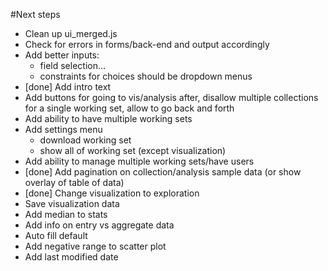 #Next steps
- Clean up ui_merged.js
- Check for errors in forms/back-end and output accordingly
- Add better inputs:
	+ field selection...
	+ constraints for choices should be dropdown menus
- [done] Add intro text
- Add buttons for going to vis/analysis after, disallow multiple collections for a single working set, allow to go back and forth
- Add ability to have multiple working sets
- Add settings menu
	+ download working set
	+ show all of working set (except visualization)
- Add ability to manage multiple working sets/have users
- [done] Add pagination on collection/analysis sample data (or show overlay of table of data)
- [done] Change visualization to exploration
- Save visualization data
- Add median to stats
- Add info on entry vs aggregate data
- Auto fill default
- Add negative range to scatter plot
- Add last modified date